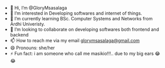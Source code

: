 - 👋 Hi, I’m @GloryMsasalaga
- 👀 I’m interested in Developing softwares and internet of things.
- 🌱 I’m currently learning BSc. Computer Systems and Networks from Ardhi Univeristy.
- 💞️ I’m looking to collaborate on developing softwares both frontend and backend
- 📫 How to reach me via my email glorymsasalaga@gmail.com
- 😄 Pronouns: she/her
- ⚡ Fun fact: i am someone who call me masikio!!!.. due to my big ears 😂😂

<!---
GloryMsasalaga/GloryMsasalaga is a ✨ special ✨ repository because its `README.md` (this file) appears on your GitHub profile.
You can click the Preview link to take a look at your changes.
--->
